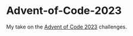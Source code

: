 # Advent-of-Code-2023

My take on the [Advent of Code 2023](https://adventofcode.com/2023) challenges.
